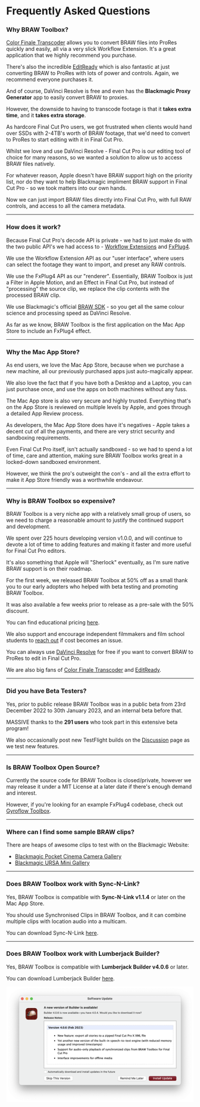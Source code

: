 # Frequently Asked Questions

### Why BRAW Toolbox?

[Color Finale Transcoder](https://colorfinale.com/transcoder) allows you to convert BRAW files into ProRes quickly and easily, all via a very slick Workflow Extension. It's a great application that we highly recommend you purchase.

There's also the incredible [EditReady](https://hedge.video/editready) which is also fantastic at just converting BRAW to ProRes with lots of power and controls. Again, we recommend everyone purchases it.

And of course, DaVinci Resolve is free and even has the **Blackmagic Proxy Generator** app to easily convert BRAW to proxies.

However, the downside to having to transcode footage is that it **takes extra time**, and it **takes extra storage**.

As hardcore Final Cut Pro users, we got frustrated when clients would hand over SSDs with 2-4TB's worth of BRAW footage, that we'd need to convert to ProRes to start editing with it in Final Cut Pro.

Whilst we love and use DaVinci Resolve - Final Cut Pro is our editing tool of choice for many reasons, so we wanted a solution to allow us to access BRAW files natively.

For whatever reason, Apple doesn't have BRAW support high on the priority list, nor do they want to help Blackmagic impliment BRAW support in Final Cut Pro - so we took matters into our own hands.

Now we can just import BRAW files directly into Final Cut Pro, with full RAW controls, and access to all the camera metadata.

----

### How does it work?

Because Final Cut Pro's decode API is private - we had to just make do with the two public API's we had access to - [Workflow Extensions](https://developer.apple.com/documentation/professional_video_applications/workflow_extensions) and [FxPlug4](https://developer.apple.com/documentation/professional_video_applications/fxplug?language=objc).

We use the Workflow Extension API as our "user interface", where users can select the footage they want to import, and preset any RAW controls.

We use the FxPlug4 API as our "renderer". Essentially, BRAW Toolbox is just a Filter in Apple Motion, and an Effect in Final Cut Pro, but instead of "processing" the source clip, we replace the clip contents with the processed BRAW clip.

We use Blackmagic's official [BRAW SDK](https://www.blackmagicdesign.com/developer/product/camera) - so you get all the same colour science and processing speed as DaVinci Resolve.

As far as we know, BRAW Toolbox is the first application on the Mac App Store to include an FxPlug4 effect.

---

### Why the Mac App Store?

As end users, we love the Mac App Store, because when we purchase a new machine, all our previously purchased apps just auto-magically appear.

We also love the fact that if you have both a Desktop and a Laptop, you can just purchase once, and use the apps on both machines without any fuss.

The Mac App store is also very secure and highly trusted. Everything that's on the App Store is reviewed on multiple levels by Apple, and goes through a detailed App Review process.

As developers, the Mac App Store does have it's negatives - Apple takes a decent cut of all the payments, and there are very strict security and sandboxing requirements.

Even Final Cut Pro itself, isn't actually sandboxed - so we had to spend a lot of time, care and attention, making sure BRAW Toolbox works great in a locked-down sandboxed environment.

However, we think the pro's outweight the con's - and all the extra effort to make it App Store friendly was a worthwhile endeavour.

---

### Why is BRAW Toolbox so expensive?

BRAW Toolbox is a very niche app with a relatively small group of users, so we need to charge a reasonable amount to justify the continued support and development.

We spent over 225 hours developing version v1.0.0, and will continue to devote a lot of time to adding features and making it faster and more useful for Final Cut Pro editors.

It's also something that Apple will "Sherlock" eventually, as I'm sure native BRAW support is on their roadmap.

For the first week, we released BRAW Toolbox at 50% off as a small thank you to our early adopters who helped with beta testing and promoting BRAW Toolbox.

It was also available a few weeks prior to release as a pre-sale with the 50% discount.

You can find educational pricing [here](/educational).

We also support and encourage independent filmmakers and film school students to [reach out](/support) if cost becomes an issue.

You can always use [DaVinci Resolve](https://www.blackmagicdesign.com/products/davinciresolve) for free if you want to convert BRAW to ProRes to edit in Final Cut Pro.

We are also big fans of [Color Finale Transcoder](https://colorfinale.com/transcoder) and [EditReady](https://hedge.video/editready).

---

### Did you have Beta Testers?

Yes, prior to public release BRAW Toolbox was in a public beta from 23rd December 2022 to 30th January 2023, and an internal beta before that.

MASSIVE thanks to the **291 users** who took part in this extensive beta program!

We also occasionally post new TestFlight builds on the [Discussion](https://github.com/latenitefilms/BRAWToolbox/discussions) page as we test new features.

---

### Is BRAW Toolbox Open Source?

Currently the source code for BRAW Toolbox is closed/private, however we may release it under a MIT License at a later date if there's enough demand and interest.

However, if you're looking for an example FxPlug4 codebase, check out [Gyroflow Toolbox](https://github.com/latenitefilms/gyroflowtoolbox/).

---

### Where can I find some sample BRAW clips?

There are heaps of awesome clips to test with on the Blackmagic Website:

- [Blackmagic Pocket Cinema Camera Gallery](https://www.blackmagicdesign.com/au/products/blackmagicpocketcinemacamera/gallery)
- [Blackmagic URSA Mini Gallery](https://www.blackmagicdesign.com/au/products/blackmagicursaminipro/gallery)

---

### Does BRAW Toolbox work with Sync-N-Link?

Yes, BRAW Toolbox is compatible with **Sync-N-Link v1.1.4** or later on the Mac App Store.

You should use Synchronised Clips in BRAW Toolbox, and it can combine multiple clips with location audio into a multicam.

You can download Sync-N-Link [here](https://apps.apple.com/us/app/sync-n-link-x/id517599985?mt=12).

---

### Does BRAW Toolbox work with Lumberjack Builder?

Yes, BRAW Toolbox is compatible with **Lumberjack Builder v4.0.6** or later.

You can download Lumberjack Builder [here](https://www.lumberjacksystem.com/builder-nle-2/).

![](static/builder.png)